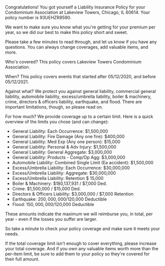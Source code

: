Congratulations! You got yourself a Liability Insurance Policy for your Condominium Association at Lakeview Towers, Chicago, IL 60614. Your policy number is 93UEHZR8590.

We want to make sure you know what you're getting for your premium per year, so we did our best to make this policy short and sweet.

Please take a few minutes to read through, and let us know if you have any questions. You can always change coverages, add valuable items, and more.

Who's covered?
This policy covers Lakeview Towers Condominium Association.

When?
This policy covers events that started after 05/12/2020, and before 05/12/2021.

Against what?
We protect you against general liability, commercial general liability, automobile liability, excess/umbrella liability, boiler & machinery, crime, directors & officers liability, earthquake, and flood. There are important limitations, though, so please read on.

For how much?
We provide coverage up to a certain limit. Here is a quick overview of the limits you chose (and can change):

- General Liability: Each Occurrence: $1,500,000
- General Liability: Fire Damage (Any one fire): $400,000
- General Liability: Med Exp (Any one person): $15,000
- General Liability: Personal & Adv Injury: $1,500,000
- General Liability: General Aggregate: $3,000,000
- General Liability: Products - Comp/Op Agg: $3,000,000
- Automobile Liability: Combined Single Limit (Ea accident): $1,500,000
- Excess/Umbrella Liability: Each Occurrence: $30,000,000
- Excess/Umbrella Liability: Aggregate: $30,000,000
- Excess/Umbrella Liability: Retention $ 15,000
- Boiler & Machinery: $180,137,931 / $7,000 Ded.
- Crime: $1,500,000 / $15,000 Ded.
- Directors & Officers Liability: $3,000,000 / $7,000 Retention
- Earthquake: $200,000,000/$120,000 Deductible
- Flood: $150,000,000/$120,000 Deductible

These amounts indicate the maximum we will reimburse you, in total, per year - even if the losses you suffer are larger.

So take a minute to check your policy coverage and make sure it meets your needs.

If the total coverage limit isn't enough to cover everything, please increase your total coverage. And if you own any valuable items worth more than the per-item limit, be sure to add them to your policy so they're covered for their full amount.